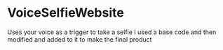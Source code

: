 # VoiceSelfieWebsite
Uses your voice as a trigger to take a selfie
I used a base code and then modified and added to it to make the final product